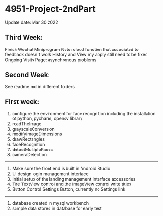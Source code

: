 # 4951-Project-2ndPart

Update date: Mar 30 2022

## Third Week:
Finish Wechat Miniprogram
Note: cloud function that associated to feedback doesn`t work 
History and View my apply still need to be fixed
Ongoing Visits Page: asynchronous problems

## Second Week:
See readme.md in different folders

## First week:

1. configure the environment for face recognition including the installation of python, pycharm, opencv library
2. readTheImage
3. grayscaleConversion
4. modifyImageDimensions
5. drawRectangles
6. faceRecognition
7. detectMultipleFaces
8. cameraDetection
----------------------------
1. Make sure the front end is built in Android Studio
2. UI design login management interface
3. Initial setup of the landing management interface accessories
4. The TextView control and the ImageView control write titles
5. Button Control Settings Button, currently no Settings link
----------------------------
1. database created in mysql workbench
2. sample data stored in database for early test
